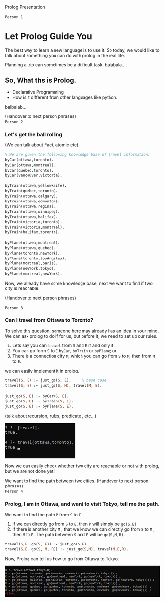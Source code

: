 Prolog Presentation  

```Person 1```
# Let Prolog Guide You

The best way to learn a new language is to use it. So today, we would like to talk about something you can do with prolog in the real life. 

Planning a trip can sometimes be a difficult task. balabala....

## So, What ths is Prolog.
* Declarative Programming
* How is it different from other languages like python. 


balbalab...

(Handover to next person phrases)  
`Person 2`
### Let's get the ball rolling

(We can talk about Fact, atomic  etc)

```Prolog
% We are given the following knowledge base of travel information:
byCar(ottawa,toronto).
byCar(ottawa,montreal).
byCar(quebec,toronto).
byCar(vancouver,victoria).

byTrain(ottawa,yellowknife).
byTrain(quebec,toronto).
byTrain(ottawa,calgary).
byTrain(ottawa,edmonton).
byTrain(ottawa,regina).
byTrain(ottawa,winnipeg).
byTrain(ottawa,halifax).
byTrain(victoria,toronto).
byTrain(victoria,montreal).
byTrain(halifax,toronto).

byPlane(ottawa,montreal).
byPlane(ottawa,quebec).
byPlane(toronto,newYork).
byPlane(toronto,losAngeles).
byPlane(montreal,paris).
byPlane(newYork,tokyo).
byPlane(montreal,newYork).

```

Now, we already have some knowledge base, next we want to find if two city is reachable.

(Handover to next person phrases)

`Person 3`
### Can I travel from Ottawa to Toronto?

To solve this question, someone here may already has an idea in your mind.  We can ask prolog to do if for us, but before it, we need to set up our rules.

1. Lets say you can `travel` from `S` and `E` if and only if:
2. You can go form `S` to `E` `byCar`, `byTrain` or `byPlane`; or
3. There is a connection city `M`, which you can go from `S` to `M`, then from `M` to `E`.

we can easily implement it in prolog.
```Prolog
travel(S, E) :- just_go(S, E).     % base case
travel(S, E) :- just_go(S, M), travel(M, E).

just_go(S, E) :- byCar(S, E).
just_go(S, E) :- byTrain(S, E).
just_go(S, E) :- byPlane(S, E).
```
(talk about recursion, rules, predicate , etc...)  

![](ottawatotoronto.png)

Now we can easily check whether two city are reachable or not with prolog, but we are not done yet!

We want to find the path between two cities.
(Handover to next person phrases)  
`Person 4`

### Prolog, I am in Ottawa, and want to visit Tokyo, tell me the path.

We want to find the path `P`  from  `S` to `E`.

1. If we can directly go from `S` to `E`, then `P` will simply be `go(S,E)`
2. If there is another city  `M` , that we know we can directly go from `S` to `M` , then `M` to `E`. The path between `S` and `E` will be `go(S,M,R)`.


```Prolog
travel(S,E, go(S, E)) :- just_go(S,E).
travel(S,E, go(S, M, R)) :- just_go(S,M), travel(M,E,R).
```

Now, Prolog can tell us how to go from Ottawa to Tokyo.

![](travel.png)